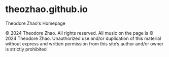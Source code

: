 # theozhao.github.io
Theodore Zhao's Homepage



© 2024 Theodore Zhao. All rights reserved.
 All music on the page is © 2024 Theodore Zhao. Unauthorized use and/or duplication of this material without express and written permission from this site’s author and/or owner is strictly prohibited
